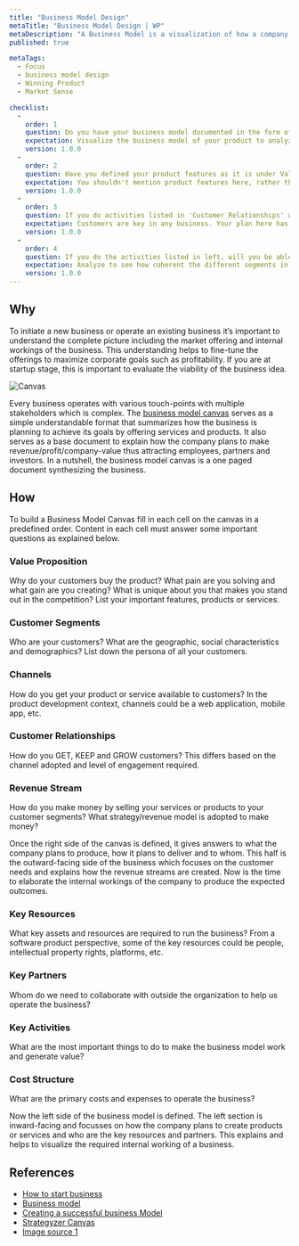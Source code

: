 ```yaml
---
title: "Business Model Design"
metaTitle: "Business Model Design | WP"
metaDescription: "A Business Model is a visualization of how a company plans to operate, create value and make money. The Business Model Canvas consists of nine cells that capture different aspects of a business. It can be used to describe different companies from a startup to a large enterprise."
published: true

metaTags:
  - Focus
  - business model design
  - Winning Product
  - Market Sense

checklist: 
  -
    order: 1
    question: Do you have your business model documented in the form of a canvas (or an equivalent)?
    expectation: Visualize the business model of your product to analyze and optimize how the front-stage and back-stage operate in synergy. 
    version: 1.0.0
  - 
    order: 2
    question: Have you defined your product features as it is under Value Proposition?
    expectation: You shouldn't mention product features here, rather think about benefits for your customers.
    version: 1.0.0
  - 
    order: 3
    question: If you do activities listed in 'Customer Relationships' will you be able to find and enough retain customers to build a sustainable business?
    expectation: Customers are key in any business. Your plan here has to be well thought through.
    version: 1.0.0
  -
    order: 4
    question: If you do the activities listed in left, will you be able to deliver all customer facing (right side) activities effectively?
    expectation: Analyze to see how coherent the different segments in your business model.
    version: 1.0.0
---
```


## Why

To initiate a new business or operate an existing business it’s important to understand the complete picture including the market offering and internal workings of the business. This understanding helps to fine-tune the offerings to maximize corporate goals such as profitability. If you are at startup stage, this is important to evaluate the viability of the business idea.

![Canvas](https://sites.google.com/site/moocmodulesnils/_/rsrc/1472851821761/marketing/the-business-model-canvas/BMC1.jpg)

Every business operates with various touch-points with multiple stakeholders which is complex. The [business model canvas](https://www.strategyzer.com/canvas/business-model-canvas) serves as a simple understandable format that summarizes how the business is planning to achieve its goals by offering services and products. It also serves as a base document to explain how the company plans to make revenue/profit/company-value thus attracting employees, partners and investors. In a nutshell, the business model canvas is a one paged document synthesizing the business.

## How

To build a Business Model Canvas fill in each cell on the canvas in a predefined order. Content in each cell must answer some important questions as explained below.

### Value Proposition

Why do your customers buy the product? What pain are you solving and what gain are you creating? What is unique about you that makes you stand out in the competition? List your important features, products or services.

### Customer Segments

Who are your customers? What are the geographic, social characteristics and demographics? List down the persona of all your customers.

### Channels

How do you get your product or service available to customers? In the product development context, channels could be a web application, mobile app, etc.

### Customer Relationships

How do you GET, KEEP and GROW customers? This differs based on the channel adopted and level of engagement required.

### Revenue Stream

How do you make money by selling your services or products to your customer segments? What strategy/revenue model is adopted to make money?

Once the right side of the canvas is defined, it gives answers to what the company plans to produce, how it plans to deliver and to whom. This half is the outward-facing side of the business which focuses on the customer needs and explains how the revenue streams are created. Now is the time to elaborate the internal workings of the company to produce the expected outcomes.

### Key Resources

What key assets and resources are required to run the business? From a software product perspective, some of the key resources could be people, intellectual property rights, platforms, etc.

### Key Partners

Whom do we need to collaborate with outside the organization to help us operate the business?

### Key Activities

What are the most important things to do to make the business model work and generate value?

### Cost Structure

What are the primary costs and expenses to operate the business?

Now the left side of the business model is defined. The left section is inward-facing and focusses on how the company plans to create products or services and who are the key resources and partners. This explains and helps to visualize the required internal working of a business.

## References

- [How to start business](https://www.dummies.com/business/start-a-business/business-plans/defining-your-business-model/)
- [Business model](https://www.investopedia.com/terms/b/businessmodel.asp)
- [Creating a successful business Model](https://www.youtube.com/watch?v=IP0cUBWTgpY)
- [Strategyzer Canvas](https://www.strategyzer.com/canvas/business-model-canvas)
- [Image source 1](https://sites.google.com/site/moocmodulesnils/marketing/the-business-model-canvas)
